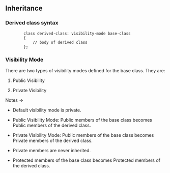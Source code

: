 ## Inheritance

### Derived class syntax

            class derived-class: visibility-mode base-class
            {
                // body of derived class
            };

 ### Visibility Mode

  There are two types of visibility modes defined for the base class. They are:

  1. Public Visibility

  2. Private Visibility

Notes =>

- Default visibility mode is private.

- Public Visibility Mode: Public members of the base class becomes Public members of the derived class.

- Private Visibility Mode: Public members of the base class becomes Private members of the derived class.

- Private members are never inherited.

- Protected members of the base class becomes Protected members of the derived class.
